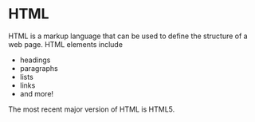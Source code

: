 # HTML
HTML is a markup language that can be used to define the structure of a web page. HTML elements include
* headings
* paragraphs
* lists
* links
* and more!

The most recent major version of HTML is HTML5.
